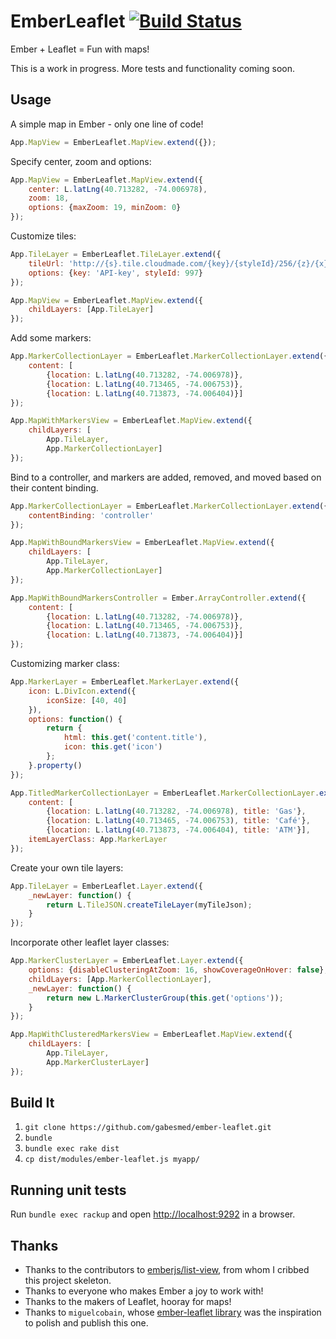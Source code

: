 # EmberLeaflet [![Build Status](https://secure.travis-ci.org/gabesmed/ember-leaflet.png?branch=master)](http://travis-ci.org/gabesmed/ember-leaflet)

Ember + Leaflet = Fun with maps!

This is a work in progress. More tests and functionality coming soon.

## Usage

A simple map in Ember - only one line of code!

``` javascript
App.MapView = EmberLeaflet.MapView.extend({});
```

Specify center, zoom and options:

``` javascript
App.MapView = EmberLeaflet.MapView.extend({
    center: L.latLng(40.713282, -74.006978),
    zoom: 18,
    options: {maxZoom: 19, minZoom: 0}    
});
```

Customize tiles:

``` javascript
App.TileLayer = EmberLeaflet.TileLayer.extend({
    tileUrl: 'http://{s}.tile.cloudmade.com/{key}/{styleId}/256/{z}/{x}/{y}.png',
    options: {key: 'API-key', styleId: 997}
});

App.MapView = EmberLeaflet.MapView.extend({
    childLayers: [App.TileLayer]
});
```

Add some markers:

``` javascript
App.MarkerCollectionLayer = EmberLeaflet.MarkerCollectionLayer.extend({
    content: [
        {location: L.latLng(40.713282, -74.006978)},
        {location: L.latLng(40.713465, -74.006753)},
        {location: L.latLng(40.713873, -74.006404)}]
});

App.MapWithMarkersView = EmberLeaflet.MapView.extend({
    childLayers: [
        App.TileLayer,
        App.MarkerCollectionLayer]
});
```

Bind to a controller, and markers are added, removed, and moved based on their content binding.

``` javascript
App.MarkerCollectionLayer = EmberLeaflet.MarkerCollectionLayer.extend({
    contentBinding: 'controller'
});

App.MapWithBoundMarkersView = EmberLeaflet.MapView.extend({
    childLayers: [
        App.TileLayer,
        App.MarkerCollectionLayer]
});

App.MapWithBoundMarkersController = Ember.ArrayController.extend({
    content: [
        {location: L.latLng(40.713282, -74.006978)},
        {location: L.latLng(40.713465, -74.006753)},
        {location: L.latLng(40.713873, -74.006404)}]
});
```


Customizing marker class:

``` javascript
App.MarkerLayer = EmberLeaflet.MarkerLayer.extend({
    icon: L.DivIcon.extend({
        iconSize: [40, 40]
    }),
    options: function() {
        return {
            html: this.get('content.title'),
            icon: this.get('icon')
        };
    }.property()
});

App.TitledMarkerCollectionLayer = EmberLeaflet.MarkerCollectionLayer.extend({
    content: [
        {location: L.latLng(40.713282, -74.006978), title: 'Gas'},
        {location: L.latLng(40.713465, -74.006753), title: 'Café'},
        {location: L.latLng(40.713873, -74.006404), title: 'ATM'}],
    itemLayerClass: App.MarkerLayer
});
```

Create your own tile layers:

``` javascript
App.TileLayer = EmberLeaflet.Layer.extend({
    _newLayer: function() {
        return L.TileJSON.createTileLayer(myTileJson);
    }  
});
```

Incorporate other leaflet layer classes:

``` javascript
App.MarkerClusterLayer = EmberLeaflet.Layer.extend({
    options: {disableClusteringAtZoom: 16, showCoverageOnHover: false},
    childLayers: [App.MarkerCollectionLayer],
    _newLayer: function() {
        return new L.MarkerClusterGroup(this.get('options'));
    }
});

App.MapWithClusteredMarkersView = EmberLeaflet.MapView.extend({
    childLayers: [
        App.TileLayer,
        App.MarkerClusterLayer]
});
```

## Build It

1. `git clone https://github.com/gabesmed/ember-leaflet.git`
2. `bundle`
3. `bundle exec rake dist`
4. `cp dist/modules/ember-leaflet.js myapp/`

## Running unit tests

Run ```bundle exec rackup``` and open [http://localhost:9292](http://localhost:9292) in a browser.

## Thanks

* Thanks to the contributors to [emberjs/list-view](https://github.com/emberjs/list-view), from whom I cribbed this project skeleton.
* Thanks to everyone who makes Ember a joy to work with!
* Thanks to the makers of Leaflet, hooray for maps!
* Thanks to `miguelcobain`, whose [ember-leaflet library](https://github.com/miguelcobain/ember-leaflet) was the inspiration to polish and publish this one.
